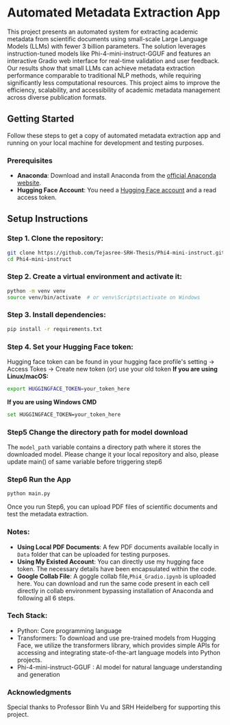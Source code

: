 # Automated Metadata Extraction App

This project presents an automated system for extracting academic metadata from scientific documents using small-scale Large Language Models (LLMs) with fewer 3 billion parameters. The solution leverages instruction-tuned models like Phi-4-mini-instruct-GGUF and features an interactive Gradio web interface for real-time validation and user feedback. Our results show that small LLMs can achieve metadata extraction performance comparable to traditional NLP methods, while requiring significantly less computational resources. This project aims to improve the efficiency, scalability, and accessibility of academic metadata management across diverse publication formats.

## Getting Started
Follow these steps to get a copy of automated metadata extraction app and running on your local machine for development and testing purposes.

### Prerequisites
- **Anaconda**: Download and install Anaconda from the [official Anaconda website](https://www.anaconda.com/products/individual).
- **Hugging Face Account**: You need a [Hugging Face account](https://huggingface.co/) and a read access token.
    
## Setup Instructions

### Step 1. Clone the repository:
```bash
git clone https://github.com/Tejasree-SRH-Thesis/Phi4-mini-instruct.git
cd Phi4-mini-instruct
```

### Step 2. Create a virtual environment and activate it:
```bash
python -m venv venv
source venv/bin/activate  # or venv\Scripts\activate on Windows
```

### Step 3. Install dependencies:
```bash
pip install -r requirements.txt
```

### Step 4. Set your Hugging Face token:
Hugging face token can be found in your hugging face profile's setting -> Access Tokes -> Create new token (or) use your old token
**If you are using Linux/macOS:**
```bash
export HUGGINGFACE_TOKEN=your_token_here
```
**If you are using Windows CMD**
```bash
set HUGGINGFACE_TOKEN=your_token_here
```
### Step5 Change the directory path for model download
The `model_path` variable contains a directory path where it stores the downloaded model. Please change it your local repository and also, please update main() of same variable before triggering step6

### Step6 Run the App

```bash
python main.py
```
Once you run Step6, you can upload PDF files of scientific documents and test the metadata extraction.

### Notes:
- **Using Local PDF Documents**:
  A few PDF documents available locally in `Data` folder that can be uploaded for testing purposes.
- **Using My Existed Account**:
  You can directly use my hugging face token. The necessary details have been encapsulated within the code.
- **Google Collab File**:
  A goggle collab file,`Phi4_Gradio.ipynb` is uploaded here. You can download and run the same code present in each cell directly in collab environment bypassing installation of Anaconda and following all 6 steps. 
  
### Tech Stack:
- Python: Core programming language
- Transformers: To download and use pre-trained models from Hugging Face, we utilize the transformers library, which provides simple APIs for accessing and integrating state-of-the-art language models into Python projects.
- Phi-4-mini-instruct-GGUF : AI model for natural language understanding and generation

### Acknowledgments
Special thanks to Professor Binh Vu and SRH Heidelberg for supporting this project.
